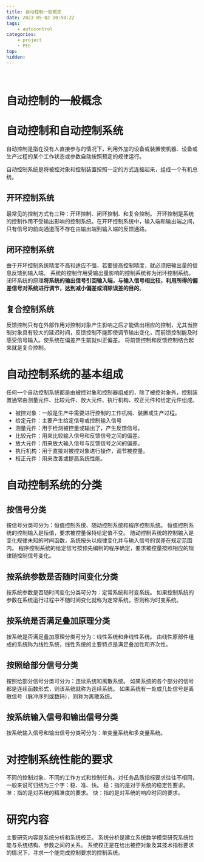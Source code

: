 ```yaml
---
title: 自动控制一般概念
date: 2023-05-02 10:50:22
tags: 
    - autocontrol
categories: 
    - project
    - PEE
top:
hidden:
---
```

&ensp;
<!-- more -->

# 自动控制的一般概念
# 自动控制和自动控制系统
自动控制是指在没有人直接参与的情况下，利用外加的设备或装置使机器、设备或生产过程的某个工作状态或参数自动按照预定的规律运行。

自动控制系统是将被控对象和控制装置按照一定的方式连接起来，组成一个有机总统。
## 开环控制系统
最常见的控制方式有三种：开环控制、闭环控制、和复合控制。
开环控制是系统的控制作用不受输出影响的控制系统。在开环控制系统中，输入端和输出端之间，只有信号的前向通道而不存在由输出端到输入端的反馈通路。
## 闭环控制系统
由于开环控制系统精度不高和适应不强，若要提高控制精度，就必须把输出量的信息反馈到输入端。
系统的控制作用受输出量影响的控制系统称为闭环控制系统。
闭环系统的原理**将系统的输出信号引回输入端，与输入信号相比较，利用所得的偏差信号对系统进行调节，达到减小偏差或消除误差的目的**。
## 复合控制系统
反馈控制只有在外部作用对控制对象产生影响之后才能做出相应的控制，尤其当控制对象具有较大的延迟时间，反馈控制不能即使调节输出变化，而前馈控制能及时感受信号输入。使系统在偏差产生前就纠正偏差。
将前馈控制和反馈控制结合起来就是复合控制。
# 自动控制系统的基本组成
任何一个自动控制系统都是由被控对象和控制器组成的，除了被控对象外，控制装置通常由测量元件、比较元件、放大元件、执行机构、校正元件和给定元件组成。
- 被控对象：一般是生产中需要进行控制的工作机械、装置或生产过程。
- 给定元件：主要产生给定信号或控制输入信号
- 测量元件：用于检测被控量或输出了，产生反馈信号。
- 比较元件：用来比较输入信号和反馈信号之间的偏差。
- 放大元件：用来放大输入信号与反馈信号之间的偏差。
- 执行机构：用于直接对被控对象进行操作，调节被控量。
- 校正元件：用来改善或提高系统性能。

# 自动控制系统的分类
## 按信号分类
按信号分类可分为：恒值控制系统、随动控制系统和程序控制系统。
恒值控制系统的控制输入是恒值，要求被控量保持给定值不变。
随动控制系统的控制输入是变化规律未知的时间函数，系统按头以规律变化并与输入信号的误差在规定范围内。
程序控制系统的给定信号按预先编制的程序确定，要求被控量按照相应的规律随控制信号变化。

## 按系统参数是否随时间变化分类
按系统参数是否随时间变化分类可分为：定常系统和时变系统。
如果控制系统的参数在系统运行过程中不随时间变化就称为定常系统，否则称为时变系统。

## 按系统是否满足叠加原理分类
按系统是否满足叠加原理分类可分为：线性系统和非线性系统。
由线性原部件组成的系统称为线性系统，线性系统的主要特点是满足叠加性和齐次性。

## 按照给部分信号分类
按照给部分信号分类可分为：连续系统和离散系统。
如果系统的各个部分的信号都是连续函数形式，则该系统就称为连续系统。
如果系统有一处或几处信号是离散信号（脉冲序列或数码），则称为离散系统。

## 按系统输入信号和输出信号分类
按系统输入信号和输出信号分类可分为：单变量系统和多变量系统。

# 对控制系统性能的要求
不同的控制对象、不同的工作方式和控制任务。对任务品质指标要求往往不相同，一般来说可归结为三个字：稳、准、快。
稳：指的是对于系统的稳定性要求。
准：指的是对系统的精准度的要求。
快：指的是对系统的响应时间的要求。

# 研究内容
主要研究内容是系统分析和系统校正。
系统分析是建立系统数学模型研究系统性能与系统结构、参数之间的关系。
系统校正是在给出被控对象及其技术指标要求的情况下，寻求一个能完成控制要求的控制系统。